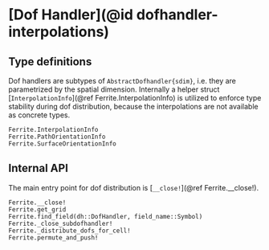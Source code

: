 # [Dof Handler](@id dofhandler-interpolations)

## Type definitions

Dof handlers are subtypes of `AbstractDofhandler{sdim}`, i.e. they are
parametrized by the spatial dimension. Internally a helper struct
[`InterpolationInfo`](@ref Ferrite.InterpolationInfo) is utilized to enforce type stability
during dof distribution, because the interpolations are not available as concrete types.

```@docs
Ferrite.InterpolationInfo
Ferrite.PathOrientationInfo
Ferrite.SurfaceOrientationInfo
```


## Internal API

The main entry point for dof distribution is [`__close!`](@ref Ferrite.__close!).

```@docs
Ferrite.__close!
Ferrite.get_grid
Ferrite.find_field(dh::DofHandler, field_name::Symbol)
Ferrite._close_subdofhandler!
Ferrite._distribute_dofs_for_cell!
Ferrite.permute_and_push!
```
